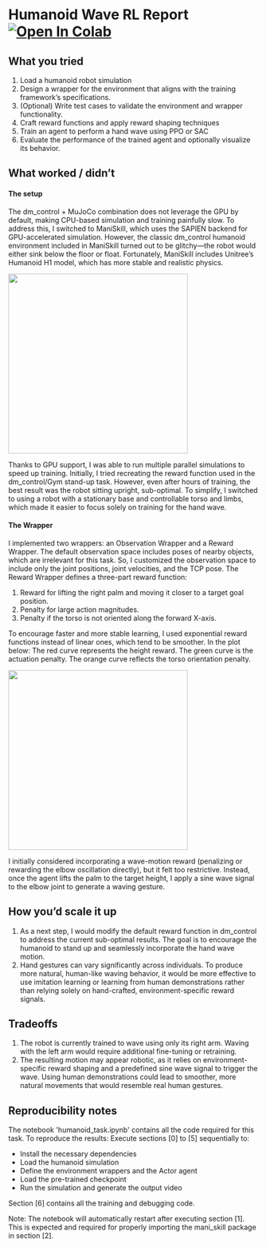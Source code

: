 # Humanoid Wave RL Report [![Open In Colab](https://colab.research.google.com/assets/colab-badge.svg)](https://colab.research.google.com/drive/10XgLbq-KwRSSQNMlcbPUsDhMK07FGXst?usp=sharing)


## What you tried
1) Load a humanoid robot simulation
2) Design a wrapper for the environment that aligns with the training framework’s specifications.
3) (Optional) Write test cases to validate the environment and wrapper functionality.
4) Craft reward functions and apply reward shaping techniques
5) Train an agent to perform a hand wave using PPO or SAC
6) Evaluate the performance of the trained agent and optionally visualize its behavior.

## What worked / didn’t
#### The setup
The dm_control + MuJoCo combination does not leverage the GPU by default, making CPU-based simulation and training painfully slow. To address this, I switched to ManiSkill, which uses the SAPIEN backend for GPU-accelerated simulation. However, the classic dm_control humanoid environment included in ManiSkill turned out to be glitchy—the robot would either sink below the floor or float. Fortunately, ManiSkill includes Unitree’s Humanoid H1 model, which has more stable and realistic physics.

<img src="https://github.com/user-attachments/assets/bf24054c-3bdc-4cb3-8d66-d083937a977f" width="360"/>

Thanks to GPU support, I was able to run multiple parallel simulations to speed up training. Initially, I tried recreating the reward function used in the dm_control/Gym stand-up task. However, even after hours of training, the best result was the robot sitting upright, sub-optimal. To simplify, I switched to using a robot with a stationary base and controllable torso and limbs, which made it easier to focus solely on training for the hand wave.

#### The Wrapper
I implemented two wrappers: an Observation Wrapper and a Reward Wrapper. The default observation space includes poses of nearby objects, which are irrelevant for this task. So, I customized the observation space to include only the joint positions, joint velocities, and the TCP  pose.
The Reward Wrapper defines a three-part reward function:
1) Reward for lifting the right palm and moving it closer to a target goal position.
2) Penalty for large action magnitudes.
3) Penalty if the torso is not oriented along the forward X-axis.

To encourage faster and more stable learning, I used exponential reward functions instead of linear ones, which tend to be smoother. In the plot below:
The red curve represents the height reward.
The green curve is the actuation penalty.
The orange curve reflects the torso orientation penalty.

<img src="https://github.com/user-attachments/assets/04d53f1e-cc06-46af-8df8-7ea4f20970c6" width="360"/>

I initially considered incorporating a wave-motion reward (penalizing or rewarding the elbow oscillation directly), but it felt too restrictive. Instead, once the agent lifts the palm to the target height, I apply a sine wave signal to the elbow joint to generate a waving gesture.

## How you’d scale it up
1) As a next step, I would modify the default reward function in dm_control to address the current sub-optimal results. The goal is to encourage the humanoid to stand up and seamlessly incorporate the hand wave motion.
2) Hand gestures can vary significantly across individuals. To produce more natural, human-like waving behavior, it would be more effective to use imitation learning or learning from human demonstrations rather than relying solely on hand-crafted, environment-specific reward signals.

## Tradeoffs
1) The robot is currently trained to wave using only its right arm. Waving with the left arm would require additional fine-tuning or retraining.
2) The resulting motion may appear robotic, as it relies on environment-specific reward shaping and a predefined sine wave signal to trigger the wave. Using human demonstrations could lead to smoother, more natural movements that would resemble real human gestures.

## Reproducibility notes

The notebook 'humanoid_task.ipynb' contains all the code required for this task. To reproduce the results:
Execute sections [0] to [5] sequentially to:

  -  Install the necessary dependencies
  -  Load the humanoid simulation
  -  Define the environment wrappers and the Actor agent
  -  Load the pre-trained checkpoint
  -  Run the simulation and generate the output video

Section [6] contains all the training and debugging code.

Note:
The notebook will automatically restart after executing section [1]. This is expected and required for properly importing the mani_skill package in section [2].
